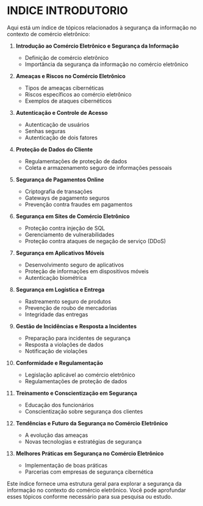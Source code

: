 # INDICE INTRODUTORIO
Aqui está um índice de tópicos relacionados à segurança da informação no contexto de comércio eletrônico:

1. **Introdução ao Comércio Eletrônico e Segurança da Informação**
   - Definição de comércio eletrônico
   - Importância da segurança da informação no comércio eletrônico

2. **Ameaças e Riscos no Comércio Eletrônico**
   - Tipos de ameaças cibernéticas
   - Riscos específicos ao comércio eletrônico
   - Exemplos de ataques cibernéticos

3. **Autenticação e Controle de Acesso**
   - Autenticação de usuários
   - Senhas seguras
   - Autenticação de dois fatores

4. **Proteção de Dados do Cliente**
   - Regulamentações de proteção de dados
   - Coleta e armazenamento seguro de informações pessoais

5. **Segurança de Pagamentos Online**
   - Criptografia de transações
   - Gateways de pagamento seguros
   - Prevenção contra fraudes em pagamentos

6. **Segurança em Sites de Comércio Eletrônico**
   - Proteção contra injeção de SQL
   - Gerenciamento de vulnerabilidades
   - Proteção contra ataques de negação de serviço (DDoS)

7. **Segurança em Aplicativos Móveis**
   - Desenvolvimento seguro de aplicativos
   - Proteção de informações em dispositivos móveis
   - Autenticação biométrica

8. **Segurança em Logística e Entrega**
   - Rastreamento seguro de produtos
   - Prevenção de roubo de mercadorias
   - Integridade das entregas

9. **Gestão de Incidências e Resposta a Incidentes**
   - Preparação para incidentes de segurança
   - Resposta a violações de dados
   - Notificação de violações

10. **Conformidade e Regulamentação**
    - Legislação aplicável ao comércio eletrônico
    - Regulamentações de proteção de dados

11. **Treinamento e Conscientização em Segurança**
    - Educação dos funcionários
    - Conscientização sobre segurança dos clientes

12. **Tendências e Futuro da Segurança no Comércio Eletrônico**
    - A evolução das ameaças
    - Novas tecnologias e estratégias de segurança

13. **Melhores Práticas em Segurança no Comércio Eletrônico**
    - Implementação de boas práticas
    - Parcerias com empresas de segurança cibernética

Este índice fornece uma estrutura geral para explorar a segurança da informação no contexto do comércio eletrônico. Você pode aprofundar esses tópicos conforme necessário para sua pesquisa ou estudo.